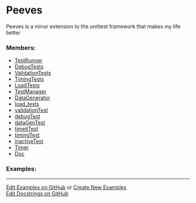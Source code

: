 # <a id="Peeves">Peeves</a>
    
Peeves is a minor extension to the unittest framework that makes my life better

### Members:

  - [TestRunner](Peeves/TestUtils/TestRunner.md)
  - [DebugTests](Peeves/TestUtils/DebugTests.md)
  - [ValidationTests](Peeves/TestUtils/ValidationTests.md)
  - [TimingTests](Peeves/TestUtils/TimingTests.md)
  - [LoadTests](Peeves/TestUtils/LoadTests.md)
  - [TestManager](Peeves/TestUtils/TestManager.md)
  - [DataGenerator](Peeves/TestUtils/DataGenerator.md)
  - [load_tests](Peeves/TestUtils/ManagedTestLoader/load_tests.md)
  - [validationTest](Peeves/TestUtils/validationTest.md)
  - [debugTest](Peeves/TestUtils/debugTest.md)
  - [dataGenTest](Peeves/TestUtils/dataGenTest.md)
  - [timeitTest](Peeves/TestUtils/timeitTest.md)
  - [timingTest](Peeves/TestUtils/timingTest.md)
  - [inactiveTest](Peeves/TestUtils/inactiveTest.md)
  - [Timer](Peeves/Timer/Timer.md)
  - [Doc](Peeves/Doc.md)

### Examples:



___

[Edit Examples on GitHub](https://github.com/McCoyGroup/References/edit/gh-pages/Documentation/examples/Peeves.md) or 
[Create New Examples](https://github.com/McCoyGroup/References/new/gh-pages/?filename=Documentation/examples/Peeves.md) <br/>
[Edit Docstrings on GitHub](https://github.com/McCoyGroup/Peeves/edit/master/__init__.py?message=Update%20Docs)